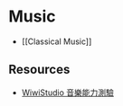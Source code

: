 # Music


- [[Classical Music]]


## Resources

- [WiwiStudio 音樂能力測驗](http://wiwistudio.com/musictest/)
